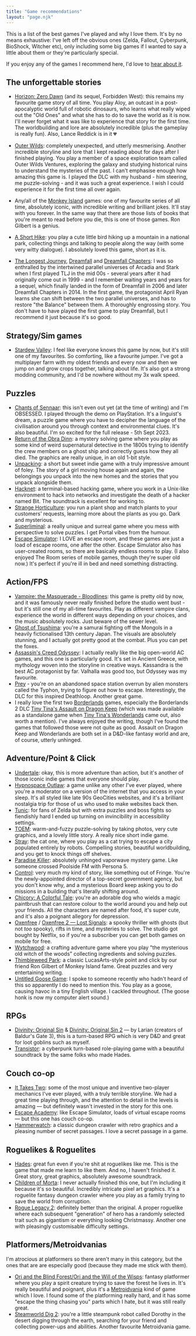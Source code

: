 ```yaml
---
title: "Game recommendations"
layout: "page.njk"
---
```


This is a list of the best games I've played and why I love them. It's by no means exhaustive: I've left off the obvious ones (Zelda, Fallout, Cyberpunk, BioShock, Witcher etc), only including some big games if I wanted to say a little about them or they're particularly special.

If you enjoy any of the games I recommend here, I'd love to [hear about it](https://sophie.omg.lol). 

## The unforgettable stories
* [Horizon: Zero Dawn](https://www.playstation.com/en-us/horizon/) (and its sequel, Forbidden West): this remains my favourite game story of all time. You play Aloy, an outcast in a post-apocalyptic world full of robotic dinosaurs, who learns what really wiped out the "Old Ones" and what she has to do to save the world as it is now. I'll never forget what it was like to experience that story for the first time. The worldbuilding and lore are absolutely incredible (plus the gameplay is really fun). Also, Lance Reddick is in it 💔
  
* [Outer Wilds](https://www.mobiusdigitalgames.com/outer-wilds.html): completely unexpected, and utterly mesmerising. Another incredible storyline and lore that I kept reading about for days after I finished playing. You play a member of a space exploration team called Outer Wilds Ventures, exploring the galaxy and studying historical ruins to understand the mysteries of the past. I can't emphasise enough how amazing this game is. I played the DLC with my husband - him steering, me puzzle-solving - and it was such a great experience. I wish I could experience it for the first time all over again.

* Any/all of the [Monkey Island](https://store.steampowered.com/franchise/monkeyisland/) games: one of my favourite series of all time, absolutely iconic, with incredible writing and brilliant jokes. It'll stay with you forever. In the same way that there are those lists of books that you're meant to read before you die, this is one of those games. Ron Gilbert is a genius.

* [A Short Hike](https://ashorthike.com/): you play a cute little bird hiking up a mountain in a national park, collecting things and talking to people along the way (with some very witty dialogue). I absolutely loved this game, short as it is. 

* [The Longest Journey](https://store.steampowered.com/app/6310/The_Longest_Journey/), [Dreamfall](https://store.steampowered.com/app/6300/Dreamfall_The_Longest_Journey/) and [Dreamfall Chapters](https://store.steampowered.com/app/237850/Dreamfall_Chapters/): I was so enthralled by the intertwined parallel universes of Arcadia and Stark when I first played TLJ in the mid 00s - several years after it had originally come out in 1999 - and I remember waiting years and years for a sequel, which finally landed in the form of Dreamfall in 2006 and later Dreamfall Chapters in 2014. In the first game, the protagonist April Ryan learns she can shift between the two parallel universes, and has to restore "the Balance" between them. A thoroughly engrossing story. You don't have to have played the first game to play Dreamfall, but I recommend it just because it's so good. 
 
## Strategy/Sim games
* [Stardew Valley](https://www.stardewvalley.net/): I feel like everyone knows this game by now, but it's still one of my favourites. So comforting, like a favourite jumper. I've got a multiplayer farm with my oldest friends and every now and then we jump on and grow crops together, talking about life. It's also got a strong modding community, and I'd be nowhere without my 3x walk speed.
  

## Puzzles
* [Chants of Sennaar](https://www.focus-entmt.com/en/games/chants-of-sennaar): this isn't even out yet (at the time of writing) and I'm OBSESSED. I played through the demo on PlayStation. It's a linguist's dream, a puzzle game where you have to decipher the language of the civilisation around you through context and environmental clues. It's also beautiful. I'm so excited for the full release - 5th Sept 2023. 
* [Return of the Obra Dinn](https://obradinn.com/): a mystery solving game where you play as some kind of weird supernatural detective in the 1800s trying to identify the crew members on a ghost ship and correctly guess how they all died. The graphics are really unique, in an old 1-bit style. 
* [Unpacking](https://www.unpackinggame.com/): a short but sweet indie game with a truly impressive amount of foley. The story of a girl moving house again and again, the belongings you unpack into the new homes and the stories that you unpack alongside them. 
* [Hacknet](https://hacknet-os.com/): a terminal-based hacking game, where you work in a Unix-like environment to hack into networks and investigate the death of a hacker named Bit. The soundtrack is excellent for working to. 
* [Strange Horticulture](https://www.strangehorticulture.com/): you run a plant shop and match plants to your customers' requests, learning more about the plants as you go. Dark and mysterious. 
* [Superliminal](http://www.pillowcastlegames.com/): a really unique and surreal game where you mess with perspective to solve puzzles. I get Portal vibes from the humour. 
* [Escape Simulator](https://pinestudio.com/games/escape-simulator/): I LOVE an escape room, and these games are just a load of escape rooms, one after the other. Escape Simulator also has user-created rooms, so there are basically endless rooms to play. (I also enjoyed The Room series of mobile games, though they're super old now.) It's perfect if you're ill in bed and need something distracting.

## Action/FPS
* [Vampire: the Masquerade - Bloodlines](https://www.gog.com/game/vampire_the_masquerade_bloodlines): this game is pretty old by now, and it was famously never really finished before the studio went bust - but it's still one of my all-time favourites. Play as different vampire clans, experience the world in different ways depending on your choices, and the music absolutely rocks. Just beware of the sewer level.
* [Ghost of Tsushima](https://www.playstation.com/en-gb/games/ghost-of-tsushima/): you're a samurai fighting off the Mongols in a heavily fictionalised 13th century Japan. The visuals are absolutely stunning, and I actually got pretty good at the combat.  Plus you can pet the foxes.
* [Assassin's Creed Odyssey](https://www.ubisoft.com/en-gb/game/assassins-creed/odyssey): I actually really like the big open-world AC games, and this one is particularly good. It's set in Ancient Greece, with mythology woven into the storyline in creative ways. Kassandra is the best AC protagonist by far. Valhalla was good too, but Odyssey was my favourite.
* [Prey](https://bethesda.net/game/prey) - you're on an abandoned space station overrun by alien monsters called the Typhon, trying to figure out how to escape. Interestingly, the DLC for this inspired Deathloop. Another great game.
* I really love the first two [Borderlands](https://borderlands.com/en-US/) games, especially the Borderlands 2 DLC [Tiny Tina's Assault on Dragon Keep](https://playwonderlands.2k.com/tiny-tinas-assault-on-dragon-keep/) (which was made available as a standalone game when [Tiny Tina's Wonderlands](https://playwonderlands.2k.com/) came out, also worth a mention). I've always enjoyed the writing, though I've found the games that followed those were not quite as good. Assault on Dragon Keep and Wonderlands are both set in a D&D-like fantasy world and are, of course, utterly unhinged. 
  
## Adventure/Point & Click
* [Undertale](https://undertale.com/): okay, this is more adventure than action, but it's another of those iconic indie games that everyone should play. 
* [Hypnospace Outlaw](https://www.hypnospace.net/): a game unlike any other I've ever played, where you're a moderator on a version of the internet that you access in your sleep. It's all styled like late 90s GeoCities websites, and it's a brilliant nostalgia trip for those of us who used to make websites back then.
* [Tunic](https://tunicgame.com/): for fans of Zelda but with extra puzzles and boss fights so fiendishly hard I ended up turning on invincibility in accessibility settings. 
* [TOEM](https://www.somethingwemade.se/toem/): warm-and-fuzzy puzzle-solving by taking photos, very cute graphics, and a lovely little story. A really nice short indie game.
* [Stray](https://stray.game/): the cat one, where you play as a cat trying to escape a city populated entirely by robots. Compelling stories, beautiful worldbuilding, and you get to knock things off shelves. 
* [Paradise Killer](http://paradisekiller.com/): absolutely unhinged vaporwave mystery game. Like someone crossed Poolside FM with Persona 5.
* [Control](https://www.remedygames.com/games/control/): very much my kind of story, like something out of Fringe. You're the newly-appointed director of a top-secret government agency, but you don't know why, and a mysterious Board keep asking you to do missions in a building that's literally shifting around. 
* [Chicory: A Colorful Tale](https://chicorygame.com/): you're an adorable dog who wields a magic paintbrush that can restore colour to the world around you and help out your friends. All the characters are named after food, it's super cute, and it's also a poignant allegory for depression. 
* [Oxenfree](https://nightschoolstudio.com/oxenfree/) / [Oxenfree 2 &mdash; Lost Signals](https://nightschoolstudio.com/oxenfree-ii/): a spooky thriller with ghosts (but not *too* spooky), rifts in time, and mysteries to solve. The studio got bought by Netflix, so if you're a subscriber you can get both games on mobile for free. 
* [Wytchwood](https://whitethorngames.com/wytchwood): a crafting adventure game where you play "the mysterious old witch of the woods" collecting ingredients and solving puzzles.
* [Thimbleweed Park](https://thimbleweedpark.com/): a classic LucasArts-style point and click by our friend Ron Gilbert of Monkey Island fame. Great puzzles and very entertaining writing. 
* [Untitled Goose Game](https://goose.game/): I spoke to someone recently who hadn't heard of this so apparently I do need to mention this. You play as a goose, causing havoc in a tiny English village. I cackled throughout. (The goose honk is now my computer alert sound.)
  
## RPGs
* [Divinity: Original Sin](http://www.divinityoriginalsin.com/) & [Divinity: Original Sin 2](https://divinity.game/) &mdash; by Larian (creators of Baldur's Gate 3), this is a turn-based RPG which is very D&D and great for loot goblins such as myself.
* [Transistor](https://www.supergiantgames.com/games/transistor/): a cyberpunk turn-based role-playing game with a beautiful soundtrack by the same folks who made Hades. 

## Couch co-op
* [It Takes Two](https://www.ea.com/en-gb/games/it-takes-two): some of the most unique and inventive two-player mechanics I've ever played, with a truly terrible storyline. We had a great time playing through, and the attention to detail in the levels is amazing &mdash; but definitely wasn't invested in the story for this one.
* [Escape Academy](https://escapeacademygame.com/en): like Escape Simulator, loads of virtual escape rooms &mdash; but this one has couch co-op. 
* [Hammerwatch](https://store.steampowered.com/app/239070/Hammerwatch/): a classic dungeon crawler with retro graphics and a pleasing number of secret passages. I love a secret passage in a game. 

## Roguelikes & Roguelites
* [Hades](https://www.supergiantgames.com/games/hades): great fun even if you're shit at roguelikes like me. This is the game that made me learn to like them. And no, I haven't finished it. Great story, great graphics, absolutely awesome soundtrack.
* [Children of Morta](https://childrenofmorta.com/): I never actually finished this one, but I'm including it because it's so beautiful. Incredibly intricate pixel art graphics. It's a roguelite fantasy dungeon crawler where you play as a family trying to save the world from corruption. 
* [Rogue Legacy 2](https://roguelegacy2.com/): definitely better than the original. A proper roguelike where each subsequent "generation" of hero has a randomly selected trait such as gigantism or everything looking Christmassy. Another one with pleasingly customisable difficulty settings. 

## Platformers/Metroidvanias
I'm atrocious at platformers so there aren't many in this category, but the ones that are are especially good (because they made me stick with them).
* [Ori and the Blind Forest/Ori and the Will of the Wisps](https://www.orithegame.com/): fantasy platformer where you play a spirit creature trying to save the forest he lives in. It's really beautiful and poignant, plus it's a [Metroidvania](https://en.wikipedia.org/wiki/Metroidvania) kind of game which I love. I found some of the platforming really hard, and it has some "escape the thing chasing you" parts which I hate, but it was still really great.
* [Steamworld Dig 2](https://thunderfulgames.com/games/steamworld-dig-2/): you're a little steampunk robot called Dorothy in the desert digging through the earth, searching for your friend and collecting power-ups and abilities. Another favourite Metroidvania game.
